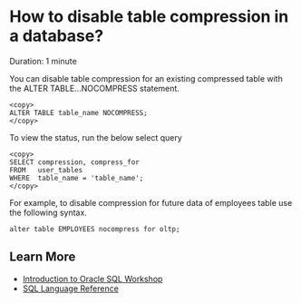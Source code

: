 # How to disable table compression in a database?

Duration: 1 minute

You can disable table compression for an existing compressed table with the ALTER TABLE...NOCOMPRESS statement.

```
<copy>
ALTER TABLE table_name NOCOMPRESS;
</copy>
```

To view the status, run the below select query

```
<copy>
SELECT compression, compress_for
FROM   user_tables
WHERE  table_name = 'table_name';
</copy>
```

For example, to disable compression for future data of employees table use the following syntax.

```
alter table EMPLOYEES nocompress for oltp;
```

## Learn More

* [Introduction to Oracle SQL Workshop](https://apexapps.oracle.com/pls/apex/dbpm/r/livelabs/view-workshop?wid=943)
* [SQL Language Reference](https://docs.oracle.com/en/database/oracle/oracle-database/12.2/sqlrf/Introduction-to-Oracle-SQL.html#GUID-049B7AE8-11E1-4110-B3E4-D117907D77AC)
